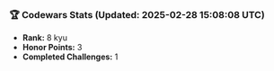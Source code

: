 ### 🏆 Codewars Stats (Updated: 2025-02-28 15:08:08 UTC)

- **Rank:** 8 kyu
- **Honor Points:** 3
- **Completed Challenges:** 1

